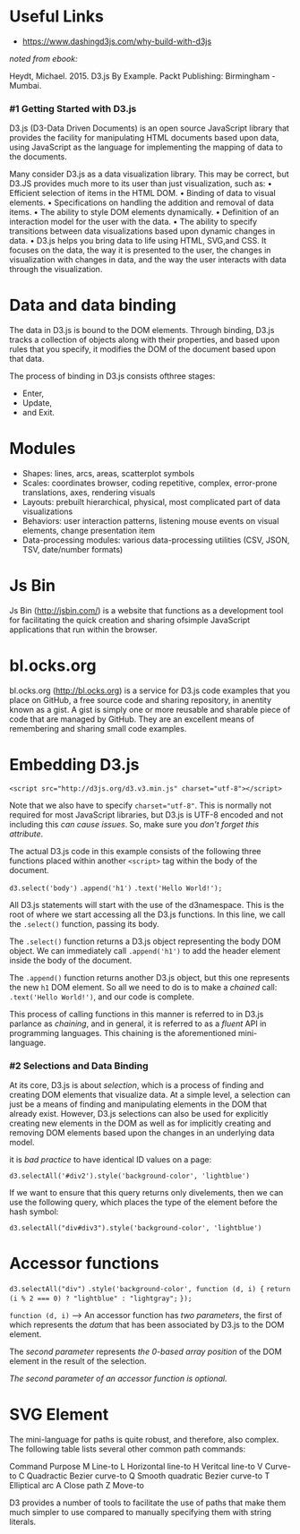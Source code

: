# Useful Links #

* https://www.dashingd3js.com/why-build-with-d3js

*noted from ebook:*

Heydt, Michael. 2015. D3.js By Example. Packt Publishing: Birmingham - Mumbai.

### #1 Getting Started with D3.js ###

D3.js (D3-Data Driven Documents) is an open source JavaScript library that provides the facility for manipulating HTML documents based upon data, using JavaScript as the language for implementing the mapping of data to the documents.

Many consider D3.js as a data visualization library. This may be correct, but D3.JS provides much more to its user than just visualization, such as:
•  Efficient selection of items in the HTML DOM.
•  Binding of data to visual elements.
•  Specifications on handling the addition and removal of data items.
•  The ability to style DOM elements dynamically.
•  Definition of an interaction model for the user with the data.
•  The ability to specify transitions between data visualizations based upon dynamic changes in data.
•  D3.js helps you bring data to life using HTML, SVG,and CSS. It focuses on the data, the way it is presented to the user, the changes in visualization with changes in data, and the way the user interacts with data through the visualization.

# Data and data binding #

The data in D3.js is bound to the DOM elements. Through binding, D3.js tracks a collection of objects along with their properties, and based upon rules that you specify, it modifies the DOM of the document based upon that data.

The process of binding in D3.js consists ofthree stages:

* Enter, 
* Update, 
* and Exit.

# Modules #

* Shapes: lines, arcs, areas, scatterplot symbols
* Scales: coordinates browser, coding repetitive, complex, error-prone translations, axes, rendering visuals
* Layouts: prebuilt hierarchical, physical, most complicated part of data visualizations
* Behaviors: user interaction patterns, listening mouse events on visual elements, change presentation item
* Data-processing modules: various data-processing utilities (CSV, JSON, TSV, date/number formats)

# Js Bin #

Js Bin (http://jsbin.com/) is a website that functions as a development tool for facilitating the quick creation and sharing ofsimple JavaScript applications that run within the browser.

# bl.ocks.org #

bl.ocks.org (http://bl.ocks.org) is a service for D3.js code examples that you place on GitHub, a free source code and sharing repository, in anentity known as a gist. A gist is simply one or more reusable and sharable piece of code that are managed by GitHub. They are an excellent means of remembering and sharing small code examples.

# Embedding D3.js #

`<script src="http://d3js.org/d3.v3.min.js" charset="utf-8"></script>`

Note that we also have to specify `charset="utf-8"`. This is normally not required for most JavaScript libraries, but D3.js is UTF-8 encoded and not including this *can cause issues*. So, make sure you *don't forget this attribute*.

The actual D3.js code in this example consists of the following three functions placed within another `<script>` tag within the body of the document.

`d3.select('body')`
`.append('h1')`
`.text('Hello World!');`

All D3.js statements will start with the use of the d3namespace. This is the root of where we start accessing all the D3.js functions. In this line, we call the `.select()` function, passing its body.

The `.select()` function returns a D3.js object representing the body DOM object. We can immediately call `.append('h1')` to add the header element inside the body of the document.

The `.append()` function returns another D3.js object, but this one represents the new `h1` DOM element. So all we need to do is to make a *chained* call: `.text('Hello World!')`, and our code is complete.

This process of calling functions in this manner is referred to in D3.js parlance as *chaining*, and in general, it is referred to as a *fluent* API in programming languages. This chaining is the aforementioned mini-language.


### #2 Selections and Data Binding ###

At its core, D3.js is about *selection*, which is a process of finding and creating DOM elements that visualize data. At a simple level, a selection can just be a means of finding and manipulating elements in the DOM that already exist. However, D3.js selections can also be used for explicitly creating new elements in the DOM as well as for implicitly creating and removing DOM elements based upon the changes in an underlying data model.

it is *bad practice* to have identical ID values on a page:

`d3.selectAll('#div2').style('background-color', 'lightblue')`

If we want to ensure that this query returns only divelements, then we can use the following query, which places the type of the element before the hash symbol:

`d3.selectAll("div#div3").style('background-color', 'lightblue')`

# Accessor functions #

`d3.selectAll("div")`
`.style('background-color', function (d, i) {`
`return (i % 2 === 0) ? "lightblue" : "lightgray";`
`});`

`function (d, i)` --> An accessor function has *two parameters*, the first of which represents the *datum* that has been associated by D3.js to the DOM element.

The *second parameter* represents *the 0-based array position* of the DOM element in the result of the selection.

*The second parameter of an accessor function is optional.*

# SVG Element #
The mini-language for paths is quite robust, and therefore, also complex. The following table lists several other common path commands:

Command     Purpose
M           Line-to
L           Horizontal line-to
H           Veritcal line-to
V           Curve-to
C           Quadractic Bezier curve-to
Q           Smooth quadratic Bezier curve-to
T           Elliptical arc
A           Close path
Z           Move-to

D3 provides a number of tools to facilitate the use of paths that make them much simpler to use compared to manually specifying them with string literals.
